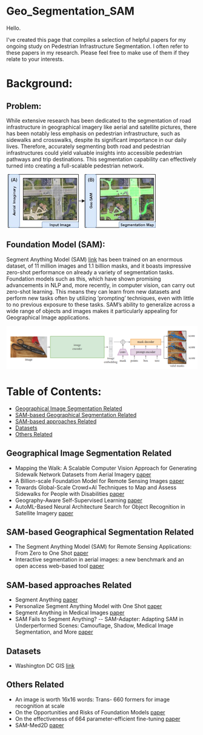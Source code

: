 # Geo_Segmentation_SAM
Hello.

I've created this page that compiles a selection of helpful papers for my ongoing study on Pedestrian Infrastructure Segmentation. I often refer to these papers in my research. Please feel free to make use of them if they relate to your interests.

# Background:

## Problem:
<p class="justified-text">While extensive research has been dedicated to the segmentation of road infrastructure in geographical imagery like aerial and satellite pictures, there has been notably less emphasis on pedestrian infrastructure, such as sidewalks and crosswalks, despite its significant importance in our daily lives. Therefore, accurately segmenting both road and pedestrian infrastructures could yield valuable insights into accessible pedestrian pathways and trip destinations. This segmentation capability can effectively turned into creating a full-scalable pedestrian network.</p>
<img src="Figs/Segment.jpg" alt="Segment Pipeline">

## Foundation Model (SAM):
Segment Anything Model (SAM) <a href="https://arxiv.org/abs/2304.02643">link</a> has been trained on an enormous dataset, of 11 million images and 1.1 billion masks, and it boasts impressive zero-shot performance on already a variety of segmentation tasks.
Foundation models such as this, which have shown promising advancements in NLP and, more recently, in computer vision, can carry out zero-shot learning. This means they can learn from new datasets and perform new tasks often by utilizing ’prompting’ techniques, even with little to no previous exposure to these tasks.
SAM’s ability to generalize across a wide range of objects and images makes it particularly appealing for Geographical Image applications.

<img src="Figs/SAM.png" alt="SAM">

# Table of Contents:
* <a href="#Geo">Geographical Image Segmentation Related</a>
* <a href="#SAMGeo">SAM-based Geographical Segmentation Related</a>
* <a href="#SAM">SAM-based approaches Related</a>
* <a href="#datasets">Datasets</a>
* <a href="#Others">Others Related</a>

## <div id="#Geo"> </div>Geographical Image Segmentation Related
* Mapping the Walk: A Scalable Computer Vision Approach for Generating Sidewalk Network Datasets from Aerial Imagery <a href="https://papers.ssrn.com/sol3/papers.cfm?abstract_id=4086624">paper</a>
* A Billion-scale Foundation Model for Remote Sensing Images <a href="https://arxiv.org/abs/2304.05215">paper</a>
* Towards Global-Scale Crowd+AI Techniques to Map and Assess Sidewalks for People with Disabilities <a href="https://arxiv.org/abs/2206.13677">paper</a>
* Geography-Aware Self-Supervised Learning <a href="https://arxiv.org/abs/2011.09980">paper</a>
* AutoML-Based Neural Architecture Search for Object Recognition in Satellite Imagery <a href="https://www.mdpi.com/2072-4292/15/1/91">paper</a>

## <div id="#SAMGeo"> </div>SAM-based Geographical Segmentation Related
* The Segment Anything Model (SAM) for Remote Sensing Applications: From Zero to One Shot <a href="https://arxiv.org/abs/2306.16623">paper</a>
* Interactive segmentation in aerial images: a new benchmark and an open access web-based tool <a href="https://arxiv.org/abs/2308.13174">paper</a>

## <div id="#SAM"> </div>SAM-based approaches Related
* Segment Anything <a href="https://arxiv.org/abs/2304.02643">paper</a>
* Personalize Segment Anything Model with One Shot <a href="https://arxiv.org/abs/2305.03048">paper</a>
* Segment Anything in Medical Images <a href="https://arxiv.org/abs/2304.12306">paper</a>
* SAM Fails to Segment Anything? -- SAM-Adapter: Adapting SAM in Underperformed Scenes: Camouflage, Shadow, Medical Image Segmentation, and More <a href="https://arxiv.org/abs/2304.09148">paper</a>

## <div id="#Datasets"></div>Datasets
* Washington DC GIS <a href="https://opendata.dc.gov/explore?collection=Dataset">link</a>

  
## <div id="#Others"></div>Others Related
* An image is worth 16x16 words: Trans- 660 formers for image recognition at scale
* On the Opportunities and Risks of Foundation Models <a href="https://arxiv.org/abs/2108.07258">paper</a>
* On the effectiveness of 664 parameter-efficient fine-tuning <a href="https://arxiv.org/abs/2211.15583">paper</a>
* SAM-Med2D <a href="https://arxiv.org/abs/2308.16184">paper</a>



